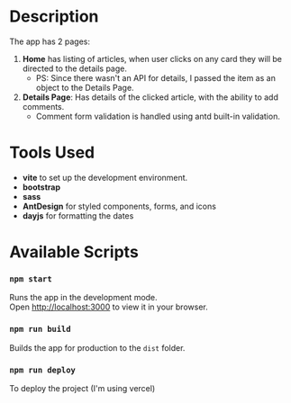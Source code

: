 # Description

The app has 2 pages:

1. **Home** has listing of articles, when user clicks on any card they will be directed to the details page.
   - PS: Since there wasn't an API for details, I passed the item as an object to the Details Page.
2. **Details Page**: Has details of the clicked article, with the ability to add comments.
   - Comment form validation is handled using antd built-in validation.

# Tools Used

- **vite** to set up the development environment.
- **bootstrap**
- **sass**
- **AntDesign** for styled components, forms, and icons
- **dayjs** for formatting the dates

# Available Scripts

### `npm start`

Runs the app in the development mode.\
Open [http://localhost:3000](http://localhost:3000) to view it in your browser.

### `npm run build`

Builds the app for production to the `dist` folder.

### `npm run deploy`

To deploy the project (I'm using vercel)
